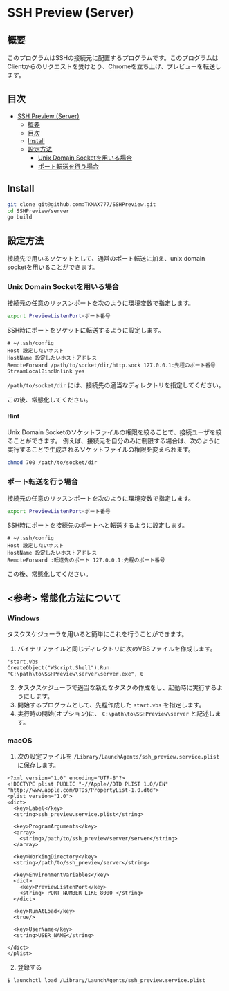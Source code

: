 # SSH Preview (Server)
## 概要
このプログラムはSSHの接続元に配置するプログラムです。このプログラムはClientからのリクエストを受けとり、Chromeを立ち上げ、プレビューを転送します。

## 目次
<!-- TOC -->

- [SSH Preview (Server)](#ssh-preview-server)
    - [概要](#概要)
    - [目次](#目次)
    - [Install](#install)
    - [設定方法](#設定方法)
        - [Unix Domain Socketを用いる場合](#unix-domain-socketを用いる場合)
        - [ポート転送を行う場合](#ポート転送を行う場合)

<!-- /TOC -->

## Install

```sh
git clone git@github.com:TKMAX777/SSHPreview.git
cd SSHPreview/server
go build
```


## 設定方法 
接続先で用いるソケットとして、通常のポート転送に加え、unix domain socketを用いることができます。

### Unix Domain Socketを用いる場合
接続元の任意のリッスンポートを次のように環境変数で指定します。

```sh
export PreviewListenPort=ポート番号
```

SSH時にポートをソケットに転送するように設定します。

```config
# ~/.ssh/config
Host 設定したいホスト
HostName 設定したいホストアドレス
RemoteForward /path/to/socket/dir/http.sock 127.0.0.1:先程のポート番号
StreamLocalBindUnlink yes
```

`/path/to/socket/dir` には、接続先の適当なディレクトリを指定してください。

この後、常態化してください。

#### Hint
Unix Domain Socketのソケットファイルの権限を絞ることで、接続ユーザを絞ることができます。
例えば、接続元を自分のみに制限する場合は、次のように実行することで生成されるソケットファイルの権限を変えられます。

```sh
chmod 700 /path/to/socket/dir
```

### ポート転送を行う場合
接続元の任意のリッスンポートを次のように環境変数で指定します。

```sh
export PreviewListenPort=ポート番号
```

SSH時にポートを接続先のポートへと転送するように設定します。

```config
# ~/.ssh/config
Host 設定したいホスト
HostName 設定したいホストアドレス
RemoteForward :転送先のポート 127.0.0.1:先程のポート番号
```

この後、常態化してください。

## <参考> 常態化方法について

### Windows

タスクスケジューラを用いると簡単にこれを行うことができます。

1. バイナリファイルと同じディレクトリに次のVBSファイルを作成します。

```vbs
'start.vbs
CreateObject("WScript.Shell").Run "C:\path\to\SSHPreview\server\server.exe", 0
```

2. タスクスケジューラで適当な新たなタスクの作成をし、起動時に実行するようにします。
3. 開始するプログラムとして、先程作成した `start.vbs` を指定します。
4. 実行時の開始(オプション)に、 `C:\path\to\SSHPreview\server` と記述します。

### macOS

1. 次の設定ファイルを `/Library/LaunchAgents/ssh_preview.service.plist` に保存します。

```
<?xml version="1.0" encoding="UTF-8"?>
<!DOCTYPE plist PUBLIC "-//Apple//DTD PLIST 1.0//EN" "http://www.apple.com/DTDs/PropertyList-1.0.dtd">
<plist version="1.0">
<dict>
  <key>Label</key>
  <string>ssh_preview.service.plist</string>
 
  <key>ProgramArguments</key>
  <array>
    <string>/path/to/ssh_preview/server/server</string>
  </array>

  <key>WorkingDirectory</key>
  <string>/path/to/ssh_preview/server</string>

  <key>EnvironmentVariables</key>
  <dict>
    <key>PreviewListenPort</key>
    <string> PORT_NUMBER_LIKE_8000 </string>
  </dict>

  <key>RunAtLoad</key>
  <true/>
  
  <key>UserName</key>
  <string>USER_NAME</string>

</dict>
</plist>
```

2. 登録する

```sh
$ launchctl load /Library/LaunchAgents/ssh_preview.service.plist
```

